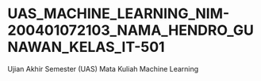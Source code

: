 # UAS_MACHINE_LEARNING_NIM-200401072103_NAMA_HENDRO_GUNAWAN_KELAS_IT-501
Ujian Akhir Semester (UAS) Mata Kuliah Machine Learning
